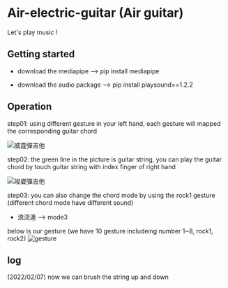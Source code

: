 # Air-electric-guitar (Air guitar)
Let's play music !


## Getting started

* download the mediapipe --> pip install mediapipe

* download the audio package --> pip install playsound==1.2.2


## Operation

step01: using different gesture in your left hand, each gesture will mapped the corresponding guitar chord

![威霆彈吉他](https://user-images.githubusercontent.com/68801780/152743660-f5cf41a9-fab6-4019-b5b0-923fcd43dab3.png)

step02: the green line in the picture is guitar string, you can play the guitar chord by touch guitar string with index finger of right hand

![竣崴彈吉他](https://user-images.githubusercontent.com/68801780/152743730-4f9f3e86-9b79-4c7d-a21d-8980cce7467a.png)

step03: you can also change the chord mode by using the rock1 gesture (different chord mode have different sound)

* 浪流連 --> mode3


below is our gesture (we have 10 gesture includeing number 1~8, rock1, rock2)
![gesture](https://user-images.githubusercontent.com/68801780/152743741-b0452153-735c-4c48-8d75-ef07318dae53.png)

## log
(2022/02/07) now we can brush the string up and down
